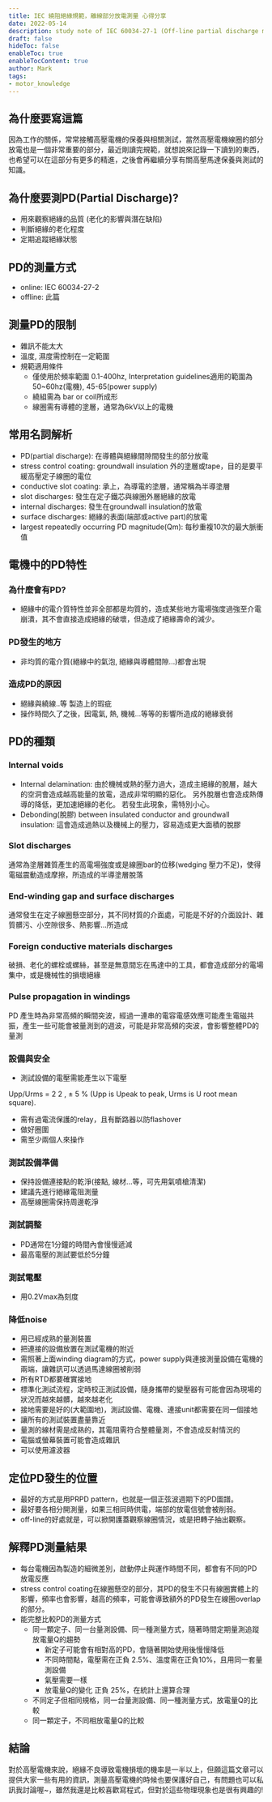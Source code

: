 ```yaml
---
title: IEC 繞阻絕緣規範，離線部分放電測量 心得分享
date: 2022-05-14
description: study note of IEC 60034-27-1 (Off-line partial discharge measurements on the winding insulation)
draft: false
hideToc: false
enableToc: true
enableTocContent: true
author: Mark
tags:
- motor_knowledge
---
```


## 為什麼要寫這篇
因為工作的關係，常常接觸高壓電機的保養與相關測試，當然高壓電機線圈的部分放電也是一個非常重要的部分，最近剛讀完規範，就想說來記錄一下讀到的東西，也希望可以在這部分有更多的精進，之後會再繼續分享有關高壓馬達保養與測試的知識。

## 為什麼要測PD(Partial Discharge)?

- 用來觀察絕緣的品質 (老化的影響與潛在缺陷)
- 判斷絕緣的老化程度
- 定期追蹤絕緣狀態

## PD的測量方式

- online: IEC 60034-27-2
- offline: 此篇

## 測量PD的限制

- 雜訊不能太大
- 溫度, 濕度需控制在一定範圍
- 規範適用條件
    - 僅使用於頻率範圍 0.1-400hz, Interpretation guidelines適用的範圍為 50~60hz(電機), 45-65(power supply)
    - 繞組需為 bar or coil所成形
    - 線圈需有導體的塗層，通常為6kV以上的電機


## 常用名詞解析

- PD(partial discharge): 在導體與絕緣間隙間發生的部分放電
- stress control coating: groundwall insulation 外的塗層或tape，目的是要平緩高壓定子線圈的電位
- conductive slot coating: 承上，為導電的塗層，通常稱為半導塗層
- slot discharges: 發生在定子鐵芯與線圈外層絕緣的放電
- internal discharges: 發生在groundwall insulation的放電
- surface discharges: 絕緣的表面(端部或active part)的放電
- largest repeatedly occurring PD magnitude(Qm): 每秒重複10次的最大脈衝值

## 電機中的PD特性

### 為什麼會有PD?

- 絕緣中的電介質特性並非全部都是均質的，造成某些地方電場強度過強至介電崩潰，其不會直接造成絕緣的破壞，但造成了絕緣壽命的減少。

### PD發生的地方

- 非均質的電介質(絕緣中的氣泡, 絕緣與導體間隙...)都會出現

### 造成PD的原因

- 絕緣與繞線..等 製造上的瑕疵
- 操作時間久了之後，因電氣, 熱, 機械...等等的影響所造成的絕緣衰弱

## PD的種類

### Internal voids

- Internal delamination: 由於機械或熱的壓力過大，造成主絕緣的脫層，越大的空洞會造成越高能量的放電，造成非常明顯的惡化。 另外脫層也會造成熱傳導的降低，更加速絕緣的老化。 若發生此現象，需特別小心。
- Debonding(脫膠) between insulated conductor and groundwall insulation: 這會造成過熱以及機械上的壓力，容易造成更大面積的脫膠

### Slot discharges

通常為塗層雜質產生的高電場強度或是線圈bar的位移(wedging 壓力不足)，使得電磁震動造成摩擦，所造成的半導塗層脫落

### End-winding gap and surface discharges

通常發生在定子線圈懸空部分，其不同材質的介面處，可能是不好的介面設計、雜質髒污、小空隙很多、熱影響...所造成

### Foreign conductive materials discharges

破損、老化的螺栓或螺絲，甚至是無意間忘在馬達中的工具，都會造成部分的電場集中，或是機械性的損壞絕緣

### Pulse propagation in windings

PD 產生時為非常高頻的瞬間突波，經過一連串的電容電感效應可能產生電磁共振，產生一些可能會被量測到的週波，可能是非常高頻的突波，會影響整體PD的量測

### 設備與安全

- 測試設備的電壓需能產生以下電壓

Upp/Urms = 2 2 , ± 5 % (Upp is Upeak to peak, Urms is U root mean square).

- 需有過電流保護的relay，且有斷路器以防flashover
- 做好圈圍
- 需至少兩個人來操作

### 測試設備準備

- 保持設備連接點的乾淨(接點, 線材...等，可先用氣噴槍清潔)
- 建議先進行絕緣電阻測量
- 高壓線圈需保持周邊乾淨

### 測試調整

- PD通常在1分鐘的時間內會慢慢遞減
- 最高電壓的測試要低於5分鐘

### 測試電壓

- 用0.2Vmax為刻度

### 降低noise

- 用已經成熟的量測裝置
- 把連接的設備放置在測試電機的附近
- 需照著上面winding diagram的方式，power supply與連接測量設備在電機的兩端，讓雜訊可以透過馬達線圈被削弱
- 所有RTD都要確實接地
- 標準化測試流程，定時校正測試設備，隨身攜帶的變壓器有可能會因為現場的狀況而越來越髒，越來越老化
- 接地需要是好的(大範圍地)，測試設備、電機、連接unit都需要在同一個接地
- 讓所有的測試裝置盡量靠近
- 量測的線材需是成熟的，其電阻需符合整體量測，不會造成反射情況的
- 電腦或螢幕裝置可能會造成雜訊
- 可以使用濾波器

## 定位PD發生的位置

- 最好的方式是用PRPD pattern，也就是一個正弦波週期下的PD圖譜。
- 最好要各相分開測量，如果三相同時供電，端部的放電信號會被削弱。
- off-line的好處就是，可以掀開護蓋觀察線圈情況，或是把轉子抽出觀察。

## 解釋PD測量結果

- 每台電機因為製造的細微差別，啟動停止與運作時間不同，都會有不同的PD放電反應
- stress control coating在線圈懸空的部分，其PD的發生不只有線圈實體上的影響，頻率也會影響，越高的頻率，可能會導致額外的PD發生在線圈overlap的部分。
- 能完整比較PD的測量方式
    - 同一顆定子、同一台量測設備、同一種測量方式，隨著時間定期量測追蹤 放電量Q的趨勢
        - 新定子可能會有相對高的PD，會隨著開始使用後慢慢降低
        - 不同時間點，電壓需在正負 2.5%、溫度需在正負10%，且用同一套量測設備
        - 氣壓需要一樣
        - 放電量Q的變化 正負 25%，在統計上還算合理
    - 不同定子但相同規格，同一台量測設備、同一種測量方式，放電量Q的比較
    - 同一顆定子，不同相放電量Q的比較

## 結論

對於高壓電機來說，絕緣不良導致電機損壞的機率是一半以上，但願這篇文章可以提供大家一些有用的資訊，測量高壓電機的時候也要保護好自己，有問題也可以私訊我討論喔~，雖然我還是比較喜歡寫程式，但對於這些物理現象也是很有興趣的!

